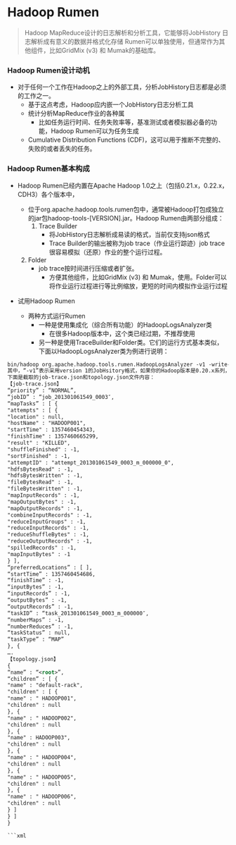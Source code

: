 # Hadoop Rumen
>Hadoop MapReduce设计的日志解析和分析工具，它能够将JobHistory 日志解析成有意义的数据并格式化存储
Rumen可以单独使用，但通常作为其他组件，比如GridMix (v3) 和 Mumak的基础库。

### Hadoop Rumen设计动机

* 对于任何一个工作在Hadoop之上的外部工具，分析JobHistory日志都是必须的工作之一。
	* 基于这点考虑，Hadoop应内嵌一个JobHistory日志分析工具
	* 统计分析MapReduce作业的各种属
		* 比如任务运行时间、任务失败率等，基准测试或者模拟器必备的功能，Hadoop Rumen可以为任务生成
	* Cumulative Distribution Functions (CDF)，这可以用于推断不完整的、失败的或者丢失的任务。


### Hadoop Rumen基本构成

* Hadoop Rumen已经内置在Apache Hadoop 1.0之上（包括0.21.x，0.22.x，CDH3）各个版本中，
	* 位于org.apache.hadoop.tools.rumen包中，通常被Hadoop打包成独立的jar包hadoop-tools-[VERSION].jar。Hadoop Rumen由两部分组成：
		1. Trace Builder
			* 将JobHistory日志解析成易读的格式，当前仅支持json格式
			* Trace Builder的输出被称为job trace（作业运行踪迹）job trace很容易模拟（还原）作业的整个运行过程。

	2. Folder
		* job trace按时间进行压缩或者扩张。
			* 方便其他组件，比如GridMix (v3) 和 Mumak，使用。Folder可以将作业运行过程进行等比例缩放，更短的时间内模拟作业运行过程


* 试用Hadoop Rumen
	* 两种方式运行Rumen
		* 一种是使用集成化（综合所有功能）的HadoopLogsAnalyzer类
			* 在很多Hadoop版本中，这个类已经过期，不推荐使用
		* 另一种是使用TraceBuilder和Folder类。它们的运行方式基本类似，下面以HadoopLogsAnalyzer类为例进行说明：


```xml
bin/hadoop org.apache.hadoop.tools.rumen.HadoopLogsAnalyzer -v1 -write-job-trace file:///tmp/job-trace.json -write-topology file:///tmp/topology.json file:///software/hadoop/logs/history/done/
其中，“-v1”表示采用version 1的JobHsitory格式，如果你的Hadoop版本是0.20.x系列，则需要加这个参数，“-write-job-trace”是输出的job trace存放位置，“-write-topology”是拓扑结构存放位置，Rumen能够通过分析JobHistory中所有文件得到Hadoop集群的拓扑结构。最后一项紧跟你的JobHistory 中done目录存放位置，一般在${HDOOP_LOG}/history/done中，如果在本地磁盘，则需在目录前加前缀file://，如果在HDFS上需在目录前加前缀“hdfs://”。
下面是截取的job-trace.json和topology.json文件内容：
【job-trace.json】
“priority” : “NORMAL”,
“jobID” : “job_201301061549_0003″,
“mapTasks” : [ {
"attempts" : [ {
"location" : null,
"hostName" : "HADOOP001",
"startTime" : 1357460454343,
"finishTime" : 1357460665299,
"result" : "KILLED",
"shuffleFinished" : -1,
"sortFinished" : -1,
"attemptID" : "attempt_201301061549_0003_m_000000_0",
"hdfsBytesRead" : -1,
"hdfsBytesWritten" : -1,
"fileBytesRead" : -1,
"fileBytesWritten" : -1,
"mapInputRecords" : -1,
"mapOutputBytes" : -1,
"mapOutputRecords" : -1,
"combineInputRecords" : -1,
"reduceInputGroups" : -1,
"reduceInputRecords" : -1,
"reduceShuffleBytes" : -1,
"reduceOutputRecords" : -1,
"spilledRecords" : -1,
"mapInputBytes" : -1
} ],
“preferredLocations” : [ ],
“startTime” : 1357460454686,
“finishTime” : -1,
“inputBytes” : -1,
“inputRecords” : -1,
“outputBytes” : -1,
“outputRecords” : -1,
“taskID” : “task_201301061549_0003_m_000000″,
“numberMaps” : -1,
“numberReduces” : -1,
“taskStatus” : null,
“taskType” : “MAP”
}, {
….
【topology.json】
{
“name” : “<root>”,
“children” : [ {
"name" : "default-rack",
"children" : [ {
"name" : " HADOOP001",
"children" : null
}, {
"name" : " HADOOP002",
"children" : null
}, {
"name" : HADOOP003",
"children" : null
}, {
"name" : " HADOOP004",
"children" : null
}, {
"name" : " HADOOP005",
"children" : null
}, {
"name" : " HADOOP006",
"children" : null
} ]
} ]
}

```xml

